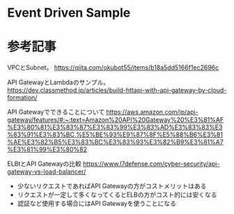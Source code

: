 # Event Driven Sample

# 参考記事
VPCとSubnet。
https://qiita.com/okubot55/items/b18a5dd5166f1ec2696c

API GatewayとLambdaのサンプル。
https://dev.classmethod.jp/articles/build-httapi-with-api-gateway-by-cloud-formation/

API Gatewayでできることについて
https://aws.amazon.com/jp/api-gateway/features/#:~:text=Amazon%20API%20Gateway%20%E3%81%AF%E3%80%81%E3%83%87%E3%83%99%E3%83%AD%E3%83%83%E3%83%91%E3%83%BC,%E5%BE%93%E9%87%8F%E5%88%B6%E3%81%AE%E3%82%B5%E3%83%BC%E3%83%93%E3%82%B9%E3%81%A7%E3%81%99%E3%80%82


ELBtとAPI Gatewayの比較
https://www.l7defense.com/cyber-security/api-gateway-vs-load-balancer/
- 少ないリクエストであればAPI Gatewayの方がコストメリットはある
- リクエストが一定して多くなってくるとELBの方がコスト的には安くなる
- 認証など使用する場合にはAPI Gatewayを使うことになる